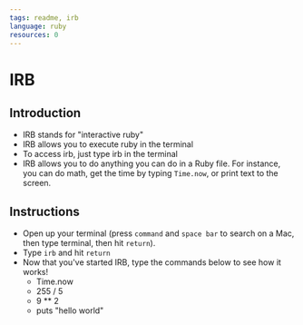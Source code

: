 ```yaml
---
tags: readme, irb
language: ruby
resources: 0
---
```


# IRB

## Introduction

* IRB stands for "interactive ruby"
* IRB allows you to execute ruby in the terminal
* To access irb, just type irb in the terminal
* IRB allows you to do anything you can do in a Ruby file. For instance, you can do math, get the time by typing `Time.now`, or print text to the screen.

## Instructions

* Open up your terminal (press `command` and `space bar` to search on a Mac, then type terminal, then hit `return`).
* Type `irb` and hit `return`
* Now that you've started IRB, type the commands below to see how it works!
  * Time.now
  * 255 / 5
  * 9 ** 2
  * puts "hello world"
